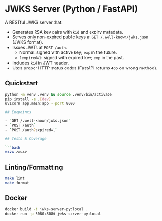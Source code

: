 # JWKS Server (Python / FastAPI)

A RESTful JWKS server that:
- Generates RSA key pairs with `kid` and expiry metadata.
- Serves only non-expired public keys at `GET /.well-known/jwks.json` (JWKS format).
- Issues JWTs at `POST /auth`.
  - Normal: signed with active key; `exp` in the future.
  - `?expired=1`: signed with expired key; `exp` in the past.
- Includes `kid` in JWT header.
- Uses proper HTTP status codes (FastAPI returns `405` on wrong method).

## Quickstart

```bash
python -m venv .venv && source .venv/bin/activate
pip install -e .[dev]
uvicorn app.main:app --port 8080

## Endpoints

- `GET /.well-known/jwks.json`
- `POST /auth`
- `POST /auth?expired=1`

## Tests & Coverage

```bash
make cover
```

## Linting/Formatting

```bash
make lint
make format
```

## Docker

```bash
docker build -t jwks-server-py:local .
docker run -p 8080:8080 jwks-server-py:local
```
